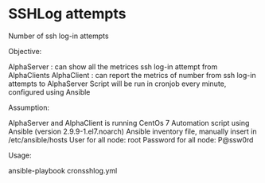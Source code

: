 # SSHLog attempts
Number of ssh log-in attempts

Objective:

AlphaServer : can show all the metrices ssh log-in attempt from AlphaClients
AlphaClient : can report the metrics of number from ssh log-in attempts to AlphaServer
Script will be run in cronjob every minute, configured using Ansible 

Assumption:

AlphaServer and AlphaClient is running CentOs 7
Automation script using Ansible (version 2.9.9-1.el7.noarch)
Ansible inventory file, manually insert in /etc/ansible/hosts
User for all node: root 
Password for all node: P@ssw0rd

Usage:

ansible-playbook cronsshlog.yml
